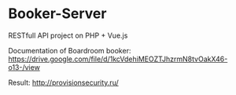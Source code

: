 # Booker-Server

RESTfull API project on PHP + Vue.js

Documentation of Boardroom booker: https://drive.google.com/file/d/1kcVdehiMEOZTJhzrmN8tvOakX46-o13-/view


Result: http://provisionsecurity.ru/
